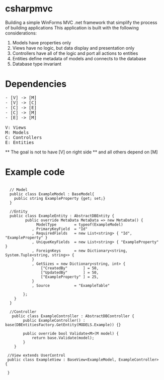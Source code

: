 # csharpmvc
Building a simple WinForms MVC .net framework that simplify the process of building applications
This application is built with the following considerations:
1. Models have properties only
2. Views have no logic, but data display and presentation only
3. Controllers have all of the logic and port all actions to entities
4. Entities define metadata of models and connects to the database 
5. Database type invariant


Dependencies
============
<pre>
- [V] -> [M]
- [V] -> [C]
- [C] -> [E]
- [C] -> [M]
- [E] -> [M]

V: Views
M: Models
C: Controllers
E: Entities
</pre>
** The goal is not to have [V] on right side 
** and all others depend on [M]

Example code
=============
```
  
  // Model
  public class ExampleModel : BaseModel{
    public string ExampleProperty {get; set;}
  }
  
  //Entity
  public class ExampleEntity : AbstractDBEntity {
         public override MetaData MetaData => new MetaData() {
              ModelType        = typeof(ExampleModel)
            , PrimaryKeyField  = "Id" 
            , RequiredFields   = new List<string> { "Id", "ExampleProperty" }
            , UniqueKeyFields  = new List<string> { "ExampleProperty" }
            , ForeignKeys      = new Dictionary<string, System.Tuple<string, string>> {
            }
            , GetSizes = new Dictionary<string, int> {
                ["CreatedBy"       ] = 50,
                ["UpdatedBy"       ] = 50,
                ["ExampleProperty" ] = 25,
            }
            , Source           = "ExampleTable"

        };
    }
  }
 
  //Controller
   public class ExampleController : AbstractDBController {
        public ExampleController() : base(DBEntitiesFactory.GetEntity(MODELS.Example)) {}

        public override bool Validate<M>(M model) {
            return base.Validate(model);
        }
    }
 
 //View extends UserControl
 public class ExampleView : BaseView<ExampleModel, ExampleController> { 
 
 }
```
